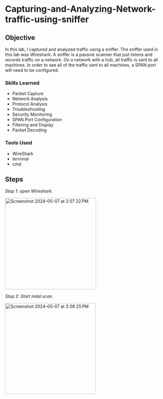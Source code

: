 # Capturing-and-Analyzing-Network-traffic-using-sniffer

## Objective

In this lab, I captured and analyzed traffic using a sniffer. The sniffer used in this lab was Wireshark. A sniffer is a passive scanner that just listens and records traffic on a network.  On a network with a hub, all traffic is sent to all machines. In order to see all of the traffic sent to all machines, a SPAN port will need to be configured.

### Skills Learned


- Packet Capture
- Network Analysis
- Protocol Analysis
- Troubleshooting
- Security Monitoring
- SPAN Port Configuration
- Filtering and Display
- Packet Decoding

### Tools Used


- WireShark
- terminal
- cmd 

## Steps

*Step 1: open Wireshark*

<img width="298" alt="Screenshot 2024-05-07 at 3 07 22 PM" src="https://github.com/MiguelFloresA/test-lab/assets/169204701/41aec46a-a35d-481b-a096-0e26efb46969">

*Step 2: Start inital scan*

<img width="296" alt="Screenshot 2024-05-07 at 3 08 25 PM" src="https://github.com/MiguelFloresA/test-lab/assets/169204701/9030db90-7e36-4e99-8014-f20005173462">


